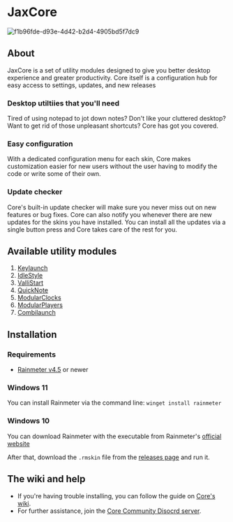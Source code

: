 # JaxCore
![f1b96fde-d93e-4d42-b2d4-4905bd5f7dc9](https://user-images.githubusercontent.com/80020581/144406208-38b04189-d291-4c8b-8a3f-4b43236b1ce5.png)

## About
JaxCore is a set of utility modules designed to give you better desktop experience and greater productivity. Core itself is a configuration hub for easy access to settings, updates, and new releases

### Desktop utiltiies that you'll need
Tired of using notepad to jot down notes? Don't like your cluttered desktop? Want to get rid of those unpleasant shortcuts? Core has got you covered.
### Easy configuration
With a dedicated configuration menu for each skin, Core makes customization easier for new users without the user having to modify the code or write some of their own.
### Update checker
Core's built-in update checker will make sure you never miss out on new features or bug fixes. Core can also notify you whenever there are new updates for the skins you have installed. You can install all the updates via a single button press and Core takes care of the rest for you.

## Available utility modules
1. [Keylaunch](https://github.com/Jax-Core/Keylaunch)
2. [IdleStyle](https://github.com/Jax-Core/IdleStyle)
3. [ValliStart](https://github.com/Jax-Core/ValliStart)
4. [QuickNote](https://github.com/Jax-Core/QuickNote)
5. [ModularClocks](https://github.com/Jax-Core/Modularclocks)
6. [ModularPlayers](https://github.com/Jax-Core/ModularPlayers)
7. [Combilaunch](https://github.com/Jax-Core/Combilaunch)

## Installation
### Requirements
- [Rainmeter v4.5](https://www.rainmeter.net/) or newer
### Windows 11
You can install Rainmeter via the command line:
```winget install rainmeter```
### Windows 10
You can download Rainmeter with the executable from Rainmeter's [official website](https://www.rainmeter.net/)

After that, download the `.rmskin` file from the [releases page](https://github.com/Jax-Core/JaxCore/releases) and run it.

## The wiki and help
- If you're having trouble installing, you can follow the guide on [Core's wiki](https://github.com/Jax-Core/JaxCore/wiki).
- For further assistance, join the [Core Community Disocrd server](https://discord.gg/JmgehPSDD6).
